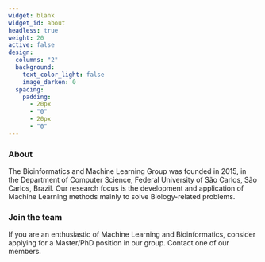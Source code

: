 ```yaml
---
widget: blank
widget_id: about
headless: true
weight: 20
active: false
design:
  columns: "2"
  background:
    text_color_light: false
    image_darken: 0
  spacing:
    padding:
      - 20px
      - "0"
      - 20px
      - "0"
---
```

### About

The Bioinformatics and Machine Learning Group was founded in 2015, in the Department of Computer Science, Federal University of São Carlos, São Carlos, Brazil. Our research focus is the development and application of Machine Learning methods mainly to solve Biology-related problems.

### Join the team

If you are an enthusiastic of Machine Learning and Bioinformatics, consider applying for a Master/PhD position in our group. Contact one of our members.
